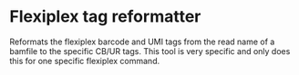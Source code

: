 # Flexiplex tag reformatter

Reformats the flexiplex barcode and UMI tags from the read name of a bamfile to the specific CB/UR tags.
This tool is very specific and only does this for one specific flexiplex command.